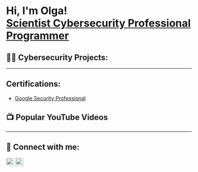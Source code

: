 <h1>Hi, I'm Olga! <br/><a href="https://www.linkedin.com/in/olga-smolira">Scientist Cybersecurity Professional</a> <a href="https://github.com/cyberolga">Programmer</a> </h1>

<h2>👨‍💻 Cybersecurity Projects:</h2>

------

<h2> Certifications: </h2>

- <a href="https://www.coursera.org/programs/hiring-our-heroes-x81ez/professional-certificates/google-cybersecurity?collectionId=0CLSS"> Google Security Professional </a>

<h2>📺 Popular YouTube Videos</h2>

-------

<h2> 🤳 Connect with me:</h2>

[<img align="left" alt="OlgaSmolira | LinkedIn" width="22px" src="https://cdn.jsdelivr.net/npm/simple-icons@v3/icons/linkedin.svg" />][linkedin]
[<img align="left" alt="OlgaSmolira | Instagram" width="22px" src="https://cdn.jsdelivr.net/npm/simple-icons@v3/icons/instagram.svg" />][instagram]

[instagram]: https://www.instagram.com/hello_muon/
[linkedin]: https://linkedin.com/in/olga-smolira

<!--
**cyberolga/cyberolga** is a ✨ _special_ ✨ repository because its `README.md` (this file) appears on your GitHub profile.

Here are some ideas to get you started:

- 🔭 I’m currently working on ...
- 🌱 I’m currently learning ...
- 👯 I’m looking to collaborate on ...
- 🤔 I’m looking for help with ...
- 💬 Ask me about ...
- 📫 How to reach me: ...
- 😄 Pronouns: ...
- ⚡ Fun fact: ...
-->
